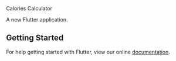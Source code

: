 Calories Calculator

A new Flutter application.

## Getting Started

For help getting started with Flutter, view our online
[documentation](https://flutter.io/).
